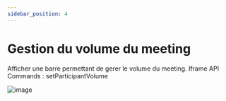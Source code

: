 ```yaml
---
sidebar_position: 4
---
```


# Gestion du volume du meeting

Afficher une barre permettant de gerer le volume du meeting.
Iframe API Commands : setParticipantVolume

![image](https://user-images.githubusercontent.com/30130845/185893556-3564ba39-8da3-45b9-8bbd-a08eeb194dd8.png)
